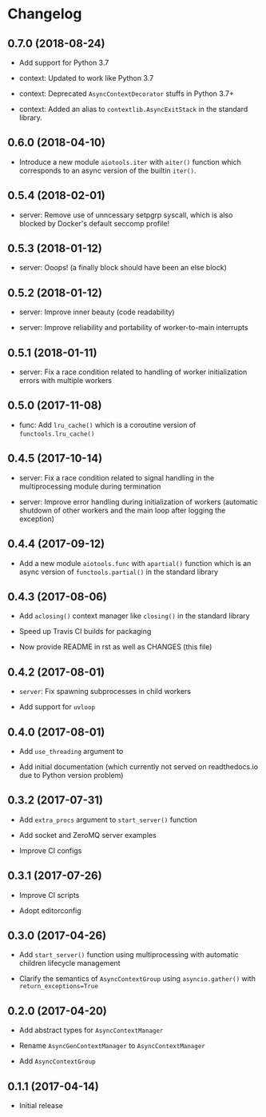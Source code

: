 Changelog
=========

0.7.0 (2018-08-24)
------------------

- Add support for Python 3.7

- context: Updated to work like Python 3.7

- context: Deprecated `AsyncContextDecorator` stuffs in Python 3.7+

- context: Added an alias to `contextlib.AsyncExitStack` in the standard library.

0.6.0 (2018-04-10)
------------------

- Introduce a new module `aiotools.iter` with `aiter()` function which
  corresponds to an async version of the builtin `iter()`.

0.5.4 (2018-02-01)
------------------

- server: Remove use of unncessary setpgrp syscall, which is also blocked by
  Docker's default seccomp profile!

0.5.3 (2018-01-12)
------------------

- server: Ooops! (a finally block should have been an else block)

0.5.2 (2018-01-12)
------------------

- server: Improve inner beauty (code readability)

- server: Improve reliability and portability of worker-to-main interrupts

0.5.1 (2018-01-11)
------------------

- server: Fix a race condition related to handling of worker
  initialization errors with multiple workers

0.5.0 (2017-11-08)
------------------

- func: Add `lru_cache()` which is a coroutine version of
  `functools.lru_cache()`

0.4.5 (2017-10-14)
------------------

- server: Fix a race condition related to signal handling in the
  multiprocessing module during termination

- server: Improve error handling during initialization of workers
  (automatic shutdown of other workers and the main loop after
  logging the exception)

0.4.4 (2017-09-12)
------------------

- Add a new module `aiotools.func` with `apartial()` function which is an
  async version of `functools.partial()` in the standard library

0.4.3 (2017-08-06)
------------------

- Add `aclosing()` context manager like `closing()` in the standard library

- Speed up Travis CI builds for packaging

- Now provide README in rst as well as CHANGES (this file)

0.4.2 (2017-08-01)
------------------

- `server`: Fix spawning subprocesses in child workers

- Add support for `uvloop`

0.4.0 (2017-08-01)
------------------

- Add `use_threading` argument to 

- Add initial documentation (which currently not served
  on readthedocs.io due to Python version problem)

0.3.2 (2017-07-31)
------------------

- Add `extra_procs` argument to `start_server()` function

- Add socket and ZeroMQ server examples

- Improve CI configs

0.3.1 (2017-07-26)
------------------

- Improve CI scripts

- Adopt editorconfig

0.3.0 (2017-04-26)
------------------

- Add `start_server()` function using multiprocessing
  with automatic children lifecycle management

- Clarify the semantics of `AsyncContextGroup` using
  `asyncio.gather()` with `return_exceptions=True`

0.2.0 (2017-04-20)
------------------

- Add abstract types for `AsyncContextManager`

- Rename `AsyncGenContextManager` to `AsyncContextManager`

- Add `AsyncContextGroup`

0.1.1 (2017-04-14)
------------------

- Initial release
